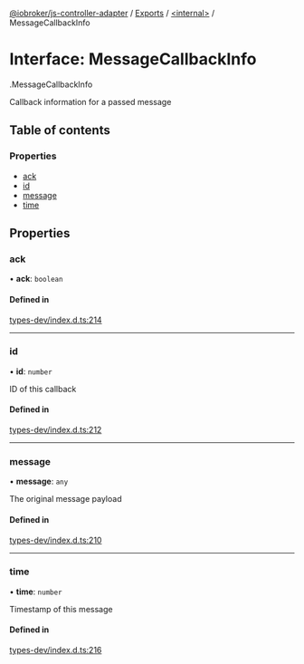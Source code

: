 [@iobroker/js-controller-adapter](../README.md) / [Exports](../modules.md) / [<internal\>](../modules/internal_.md) / MessageCallbackInfo

# Interface: MessageCallbackInfo

[<internal>](../modules/internal_.md).MessageCallbackInfo

Callback information for a passed message

## Table of contents

### Properties

- [ack](internal_.MessageCallbackInfo.md#ack)
- [id](internal_.MessageCallbackInfo.md#id)
- [message](internal_.MessageCallbackInfo.md#message)
- [time](internal_.MessageCallbackInfo.md#time)

## Properties

### ack

• **ack**: `boolean`

#### Defined in

[types-dev/index.d.ts:214](https://github.com/ioBroker/ioBroker.js-controller/blob/020f881b/packages/types-dev/index.d.ts#L214)

___

### id

• **id**: `number`

ID of this callback

#### Defined in

[types-dev/index.d.ts:212](https://github.com/ioBroker/ioBroker.js-controller/blob/020f881b/packages/types-dev/index.d.ts#L212)

___

### message

• **message**: `any`

The original message payload

#### Defined in

[types-dev/index.d.ts:210](https://github.com/ioBroker/ioBroker.js-controller/blob/020f881b/packages/types-dev/index.d.ts#L210)

___

### time

• **time**: `number`

Timestamp of this message

#### Defined in

[types-dev/index.d.ts:216](https://github.com/ioBroker/ioBroker.js-controller/blob/020f881b/packages/types-dev/index.d.ts#L216)

